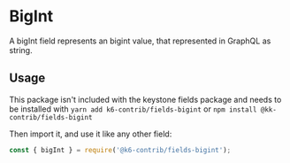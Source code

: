 <!--[meta]
section: api
subSection: field-types
title: bigInt
[meta]-->

# BigInt

A bigInt field represents an bigint value, that represented in GraphQL as string.

## Usage

This package isn't included with the keystone fields package and needs to be installed with `yarn add k6-contrib/fields-bigint` or `npm install @kk-contrib/fields-bigint`

Then import it, and use it like any other field:

```js
const { bigInt } = require('@k6-contrib/fields-bigint');
```
